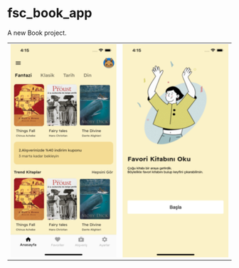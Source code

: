 # fsc_book_app

A new Book project.



<table>
  <tr>
    <td><img src="https://github.com/burcublt/fsc_book_app/blob/master/ss_home.png" width=270 height=480></td>
    <td><img src="https://github.com/burcublt/fsc_book_app/blob/master/ss_splash.png" width=270 height=480></td>
  </tr>
 </table>
